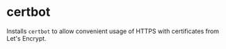 # certbot

Installs `certbot` to allow convenient usage of HTTPS with certificates from
Let's Encrypt.
